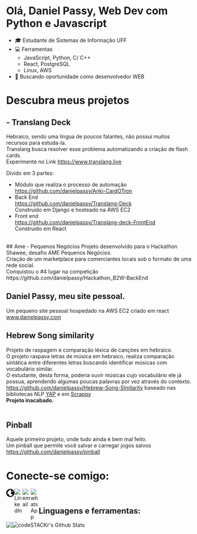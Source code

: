 # Olá, Daniel Passy, Web Dev com Python e Javascript


- 🎓 Estudante de Sistemas de Informação UFF
- 💻 Ferramentas
    - JavaScript, Python, C/ C++
    - React, PostgreSQL
    - Linux, AWS
- 🥅 Buscando oportunidade como desenvolvedor WEB

# Descubra meus projetos

## - Translang Deck
Hebraico, sendo uma língua de poucos falantes, não possui muitos recursos para estuda-la. <br>
Translang busca resolver esse problema automatizando a criação de flash cards.<br>
Experimente no Link https://www.translang.live

Dívido em 3 partes:<br>
-  Módulo que realiza o processo de automação<br>
https://github.com/danielpassy/Anki-CardOTron<br>
- Back End <br>
https://github.com/danielpassy/Translang-Deck<br>
Construído em Django e hosteado na AWS EC2<br>
- Front end <br>
https://github.com/danielpassy/Translang-deck-FrontEnd<br>
Construído em React<br>

<br>
## Ame - Pequenos Negócios
Projeto desenvolvido para o Hackathon Shawee, desafio AME Pequenos Negócios. <br>
Criação de um marketplace para comerciantes locais sob o formato de uma rede social.<br>
Conquistou o #4 lugar na competição<br>
https://github.com/danielpassy/Hackathon_B2W-BackEnd


## Daniel Passy, meu site pessoal.
Um pequeno site pessoal hospedado na AWS EC2 criado em react <br>
www.danielpassy.com


## Hebrew Song similarity
Projeto de raspagem e comparação léxica de canções em hebraico.<br>
O projeto raspava letras de música em hebraico, realiza comparação sintática entre diferentes letras buscando identificar músicas com vocabulário similar.<br>
O estudante, desta forma, poderia ouvir músicas cujo vocabulário ele já possua, aprendendo algumas poucas palavras por vez através do contexto.<br>
https://github.com/danielpassy/Hebrew-Song-SImilarity
baseado nas bibliotecas NLP [YAP](https://github.com/onlplab/yap) e em [Scrappy](https://github.com/scrapy/scrapy)<br>
**Projeto inacabado.**<br>
<br>
## Pinball
Aquele primeiro projeto, onde tudo ainda é bem mal feito.<br>
Um pinball que permite você salvar e carregar jogos salvos<br>
https://github.com/danielpassy/pinball<br>


# Conecte-se comigo:

[<img align="left" alt="Website pessoal" width="22px" src="https://raw.githubusercontent.com/iconic/open-iconic/master/svg/globe.svg" />][website]
[<img align="left" alt="LinkedIn" width="22px" src="https://cdn.jsdelivr.net/npm/simple-icons@v3/icons/linkedin.svg" />][linkedin]
[<img align="left" alt="email" width="22px" src="https://cdn.jsdelivr.net/npm/simple-icons@3.13.0/icons/gmail.svg" />][email]
[<img align="left" alt="whatsApp" width="22px" src="https://cdn.jsdelivr.net/npm/simple-icons@3.13.0/icons/whatsapp.svg" />][whatsApp]




[website]: https://www.danielpassy.com/
[linkedin]: https://www.linkedin.com/in/daniel-mattos-passy-671b8a69/
[email]: mailto:daniel.passy@gmail.com
[whatsApp]: https://wa.me/5521997570933/

<br />

## Linguagens e ferramentas:
<img align="left" src="https://github-readme-stats.vercel.app/api/top-langs/?username=danielpassy&show_icons=true&layout=compact" />
<img align="left" alt="codeSTACKr's Github Stats" src="https://github-readme-stats.codestackr.vercel.app/api?username=danielpassy&show_icons=true&hide_border=true&count_private=true&theme=tokyonight&hide=issues,contribs" />
